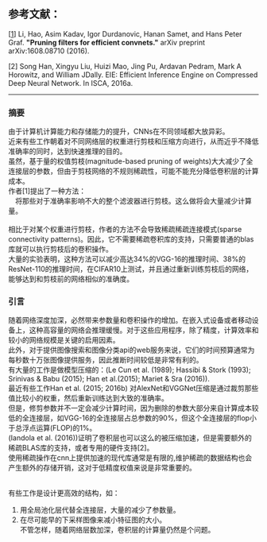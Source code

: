## 参考文献：
[[1](https://arxiv.org/abs/1608.08710)] Li, Hao, Asim Kadav, Igor Durdanovic, Hanan Samet, and Hans Peter Graf. **"Pruning filters for efficient convnets."** arXiv preprint arXiv:1608.08710 (2016).  

[2] Song Han, Xingyu Liu, Huizi Mao, Jing Pu, Ardavan Pedram, Mark A Horowitz, and William JDally. EIE: Efficient Inference Engine on Compressed Deep Neural Network. In ISCA, 2016a.

--- 
### 摘要
由于计算机计算能力和存储能力的提升，CNNs在不同领域都大放异彩。  
近来有些工作朝着对不同网络层的权重进行剪枝和压缩方向进行，从而近乎不降低准确率的同时，达到快速推理的目的。  
虽然，基于量的权值剪枝(magnitude-based pruning of weights)大大减少了全连接层的参数，但由于剪枝网络的不规则稀疏性，可能不能充分降低卷积层的计算成本。  
作者[1]提出了一种方法：   
&emsp;将那些对于准确率影响不大的整个滤波器进行剪枝。这么做将会大量减少计算量。  
&emsp;  
相比于对某个权重进行剪枝，作者的方法不会导致稀疏稀疏连接模式(sparse connectivity patterns)。因此，它不需要稀疏卷积库的支持，只需要普通的blas库就可以执行剪枝后的卷积操作。  
大量的实验表明，这种方法可以减少高达34%的VGG-16的推理时间、38%的ResNet-110的推理时间，在CIFAR10上测试，并且通过重新训练剪枝后的网络，能够达到和剪枝前的网络相似的准确度。  

###  引言
随着网络深度加深，必然带来参数量和卷积操作的增加。在嵌入式设备或者移动设备上，这种高容量的网络会推理缓慢。对于这些应用程序，除了精度，计算效率和较小的网络规模是关键的启用因素。  
此外，对于提供图像搜索和图像分类api的web服务来说，它们的时间预算通常为每秒数十万张图像提供服务，因此推断时间较低是非常有利的。  
有大量的工作是做模型压缩的：(Le Cun et al. (1989); Hassibi & Stork (1993); Srinivas & Babu (2015); Han et al.(2015); Mariet & Sra (2016)).  
最近有些工作Han et al. (2015; 2016b) 对AlexNet和VGGNet压缩是通过裁剪那些值比较小的权重，然后重新训练达到大致的准确率。  
但是，修剪参数并不一定会减少计算时间，因为删除的参数大部分来自计算成本较低的全连接层，如VGG-16的全连接层占总参数的90%，但这个全连接层的flop小于总浮点运算(FLOP)的1%。  
(Iandola et al. (2016))证明了卷积层也可以这么的被压缩加速，但是需要额外的稀疏BLAS库的支持，或者专用的硬件支持[2]。  
使用稀疏操作在cnn上提供加速的现代库通常是有限的,维护稀疏的数据结构也会产生额外的存储开销，这对于低精度权值来说是非常重要的。  
&emsp;  

有些工作是设计更高效的结构，如：  
1. 用全局池化层代替全连接层，大量的减少了参数量。
2. 在尽可能早的下采样图像来减小特征图的大小。  
不管怎样，随着网络层数加深，卷积层的计算量仍然是个问题。  
&emsp;  




